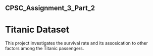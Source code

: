 ## CPSC_Assignment_3_Part_2
# Titanic Dataset
This project investigates the survival rate and its assosication to other factors among the Titanic passengers. 
